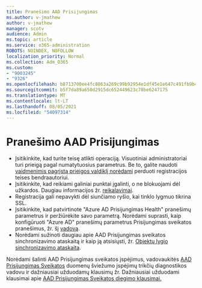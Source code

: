 ```yaml
---
title: Pranešimo AAD Prisijungimas
ms.author: v-jmathew
author: v-jmathew
manager: scotv
audience: Admin
ms.topic: article
ms.service: o365-administration
ROBOTS: NOINDEX, NOFOLLOW
localization_priority: Normal
ms.collection: Adm_O365
ms.custom:
- "9003245"
- "9326"
ms.openlocfilehash: b8713700ee4fc8863a269c99b92954e1df45e1e647c491fb9b439ab83c49f2ff
ms.sourcegitcommit: b5f7da89a650d2915dc652449623c78be6247175
ms.translationtype: MT
ms.contentlocale: lt-LT
ms.lasthandoff: 08/05/2021
ms.locfileid: "54097314"
---
```

# <a name="notification-aad-connect"></a>Pranešimo AAD Prisijungimas

- Įsitikinkite, kad turite teisę atlikti operaciją. Visuotiniai administratoriai turi prieigą pagal numatytuosius parametrus. Be to, galite naudoti [vaidmenimis pagrįstą prieigos valdiklį norėdami](https://docs.microsoft.com/azure/active-directory/connect-health/active-directory-aadconnect-health-operations) perduoti registracijos teises bendraautoriui.
- Įsitikinkite, kad reikiami galiniai punktai įgalinti, o ne blokuojami dėl užkardos. Daugiau informacijos žr. [reikalavimai](https://docs.microsoft.com/azure/active-directory/hybrid/how-to-connect-health-agent-install).
- Registracija gali nepavykti dėl siunčiamo ryšio, kai tinklo lygmuo tikrina SSL.
- Įsitikinkite, kad patvirtinote "Azure AD Prisijungimas Health" pranešimų parametrus ir peržiūrėkite savo parametrą. Norėdami suprasti, kaip konfigūruoti "Azure AD" pranešimų parametrus Prisijungimas sveikatos pranešimus, žr. šį [vadovą](https://docs.microsoft.com/azure/active-directory/hybrid/how-to-connect-health-operations).
- Norėdami sužinoti daugiau apie AAD Prisijungimas sveikatos sinchronizavimo ataskaitą ir kaip ją atsisiųsti, žr. [Objektų lygio sinchronizavimo ataskaita](https://docs.microsoft.com/azure/active-directory/hybrid/how-to-connect-health-sync).

Norėdami šalinti AAD Prisijungimas sveikatos įspėjimus, vadovaukitės [AAD Prisijungimas Sveikatos](https://docs.microsoft.com/azure/active-directory/hybrid/how-to-connect-health-data-freshness) duomenų šviežumo įspėjimų trikčių diagnostikos vadovu ir dažniausiai užduodamų klausimų žr. Dažniausiai užduodami klausimai apie [AAD Prisijungimas Sveikatos diegimo klausimai.](https://docs.microsoft.com/azure/active-directory/hybrid/reference-connect-health-faq)
